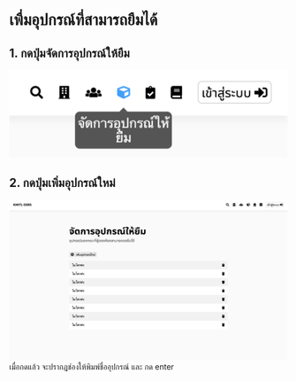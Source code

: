 # เพื่มอุปกรณ์ที่สามารถยืมได้
## 1. กดปุ่มจัดการอุปกรณ์ให้ยืม
![](../img/navigation-bar/manage-equipment-button.png)

## 2. กดปุ่มเพิ่มอุปกรณ์ใหม่
![](../img/manage-equipment/simple.png)<br>
เมื่อกดแล้ว จะปรากฎช่องให้พิมพ์ชื่ออุปกรณ์ และ กด enter
